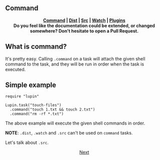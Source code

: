 ## Command

<p align="center">
  <b>
    <a href="https://github.com/molnarmark/lupin/blob/master/docs/3-command.md">Command</a> | <a href="https://github.com/molnarmark/lupin/blob/master/docs/5-dist.md">Dist</a> | <a href="https://github.com/molnarmark/lupin/blob/master/docs/4-src.md">Src</a> | <a href="https://github.com/molnarmark/lupin/blob/master/docs/6-watch.md">Watch</a> | <a href="https://github.com/molnarmark/lupin/blob/master/docs/7-plugins.md">Plugins</a>
    <br>
    Do you feel like the documentation could be extended, or changed somewhere? Don't hesitate to open a Pull Request.
  </b>
</p>

## What is command?

It's pretty easy. Calling `.command` on a task will attach the given shell command to the task, and they will be run in order when the task is executed.

## Simple example

```crystal
require "lupin"

Lupin.task("touch-files")
  .command("touch 1.txt && touch 2.txt")
  .command("rm -rf *.txt")
```

The above example will execute the given shell commands in order.

**NOTE**: `.dist`, `.watch` and `.src` can't be used on `command` tasks.

Let's talk about `.src`.

<p align="center">
  <a href="https://github.com/molnarmark/lupin/blob/master/docs/4-src.md">Next</a>
</p>
